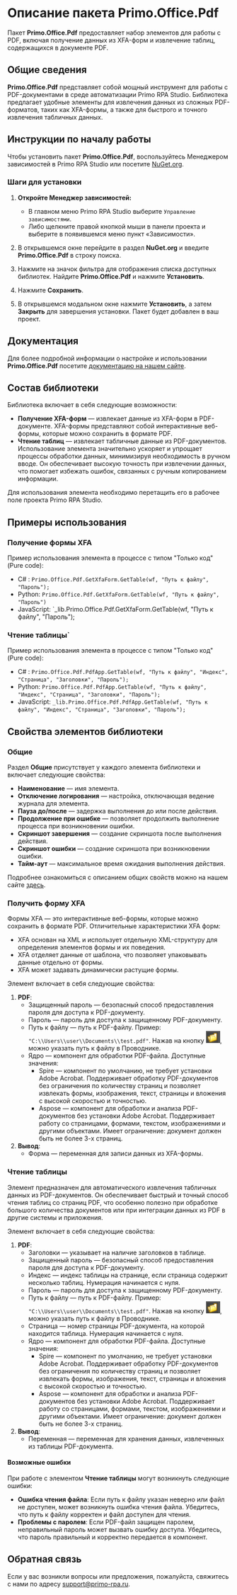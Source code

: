 # Описание пакета Primo.Office.Pdf

Пакет **Primo.Office.Pdf** предоставляет набор элементов для работы с PDF, включая получение данных из XFA-форм и извлечение таблиц, содержащихся в документе PDF.

## Общие сведения

**Primo.Office.Pdf** представляет собой мощный инструмент для работы с PDF-документами в среде автоматизации Primo RPA Studio. Библиотека предлагает удобные элементы для извлечения данных из сложных PDF-форматов, таких как XFA-формы, а также для быстрого и точного извлечения табличных данных.

## Инструкции по началу работы

Чтобы установить пакет **Primo.Office.Pdf**, воспользуйтесь Менеджером зависимостей в Primo RPA Studio или посетите [NuGet.org](https://www.nuget.org/).

### Шаги для установки

1. **Откройте Менеджер зависимостей:**
   - В главном меню Primo RPA Studio выберите `Управление зависимостями`.
   - Либо щелкните правой кнопкой мыши в панели проекта и выберите в появившемся меню пункт «Зависимости».

2. В открывшемся окне перейдите в раздел **NuGet.org** и введите **Primo.Office.Pdf** в строку поиска.

3. Нажмите на значок фильтра для отображения списка доступных библиотек. Найдите **Primo.Office.Pdf** и нажмите **Установить**.

4. Нажмите **Сохранить**. 

5. В открывшемся модальном окне нажмите **Установить**, а затем **Закрыть** для завершения установки. Пакет будет добавлен в ваш проект.

## Документация

Для более подробной информации о настройке и использовании **Primo.Office.Pdf** посетите [документацию на нашем сайте](https://docs.primo-rpa.ru).

## Состав библиотеки

Библиотека включает в себя следующие возможности:

- **Получение XFA-форм** — извлекает данные из XFA-форм в PDF-документе. XFA-формы представляют собой интерактивные веб-формы, которые можно сохранить в формате PDF.
- **Чтение таблиц** — извлекает табличные данные из PDF-документов. Использование элемента значительно ускоряет и упрощает процессы обработки данных, минимизируя необходимость в ручном вводе. Он обеспечивает высокую точность при извлечении данных, что помогает избежать ошибок, связанных с ручным копированием информации.

Для использования элемента необходимо перетащить его в рабочее поле проекта Primo RPA Studio.

## Примеры использования

### Получение формы XFA

Пример использования элемента в процессе с типом "Только код" (Pure code):

- C# : `Primo.Office.Pdf.GetXfaForm.GetTable(wf, "Путь к файлу", "Пароль");`
- Python: `Primo.Office.Pdf.GetXfaForm.GetTable(wf, "Путь к файлу", "Пароль")`
- JavaScript: `_lib.Primo.Office.Pdf.GetXfaForm.GetTable(wf, "Путь к файлу", "Пароль");

### Чтение таблицы`

Пример использования элемента в процессе с типом "Только код" (Pure code):

- C# : `Primo.Office.Pdf.PdfApp.GetTable(wf, "Путь к файлу", "Индекс", "Страница", "Заголовки", "Пароль");`
- Python: `Primo.Office.Pdf.PdfApp.GetTable(wf, "Путь к файлу", "Индекс", "Страница", "Заголовки", "Пароль");`
- JavaScript: `_lib.Primo.Office.Pdf.PdfApp.GetTable(wf, "Путь к файлу", "Индекс", "Страница", "Заголовки", "Пароль");`

## Свойства элементов библиотеки

### Общие

Раздел **Общие** присутствует у каждого элемента библиотеки и включает следующие свойства:

- **Наименование** — имя элемента.
- **Отключение логирования** — настройка, отключающая ведение журнала для элемента.
- **Пауза до/после** — задержка выполнения до или после действия.
- **Продолжение при ошибке** — позволяет продолжить выполнение процесса при возникновении ошибки.
- **Скриншот завершения** — создание скриншота после выполнения действия.
- **Скриншот ошибки** — создание скриншота при возникновении ошибки.
- **Тайм-аут** — максимальное время ожидания выполнения действия.

Подробнее ознакомиться с описанием общих свойств можно на нашем сайте [здесь](https://docs.primo-rpa.ru/primo-rpa/primo-rpa-studio/process/elements).

### Получить форму XFA

Формы XFA — это интерактивные веб-формы, которые можно сохранить в формате PDF. Отличительные характеристики XFA форм:

- XFA основан на XML и использует отдельную XML-структуру для определения элементов формы и их поведения.
- XFA отделяет данные от шаблона, что позволяет упаковывать данные отдельно от формы.
- XFA может задавать динамически растущие формы.

Элемент включает в себя следующие свойства:

1. **PDF**:
   - Защищенный пароль — безопасный способ предоставления пароля для доступа к PDF-документу.
   - Пароль — пароль для доступа к защищенному PDF-документу.
   - Путь к файлу — путь к PDF-файлу. Пример: `"C:\\Users\\user\\Documents\\test.pdf"`. Нажав на кнопку ![alt text](image-4.png), можно указать путь к файлу в Проводнике.
   - Ядро — компонент для обработки PDF-файла. Доступные значения:
      - Spire — компонент по умолчанию, не требует установки Adobe Acrobat. Поддерживает обработку PDF-документов без ограничения по количеству страниц и позволяет извлекать формы, изображения, текст, страницы и вложения с высокой скоростью и точностью.
      - Aspose — компонент для обработки и анализа PDF-документов без установки Adobe Acrobat. Поддерживает работу со страницами, формами, текстом, изображениями и другими объектами. Имеет ограничение: документ должен быть не более 3-х страниц.
2. **Вывод**:
   - Форма — переменная для записи данных из XFA-формы.

### Чтение таблицы

Элемент предназначен для автоматического извлечения табличных данных из PDF-документов. Он обеспечивает быстрый и точный способ чтения таблиц со страниц PDF, что особенно полезно при обработке большого количества документов или при интеграции данных из PDF в другие системы и приложения.

Элемент включает в себя следующие свойства:

1. **PDF**:
   - Заголовки — указывает на наличие заголовков в таблице.
   - Защищенный пароль — безопасный способ предоставления пароля для доступа к PDF-документу.
   - Индекс — индекс таблицы на странице, если страница содержит несколько таблиц. Нумерация начинается с нуля.
   - Пароль — пароль для доступа к защищенному PDF-документу.
   - Путь к файлу — путь к PDF-файлу. Пример: `"C:\\Users\\user\\Documents\\test.pdf"`. Нажав на кнопку ![alt text](image-4.png), можно указать путь к файлу в Проводнике.
   - Страница — номер страницы PDF-документа, на которой находится таблица. Нумерация начинается с нуля.
   - Ядро — компонент для обработки PDF-файла. Доступные значения:
      - Spire — компонент по умолчанию, не требует установки Adobe Acrobat. Поддерживает обработку PDF-документов без ограничения по количеству страниц и позволяет извлекать формы, изображения, текст, страницы и вложения с высокой скоростью и точностью.
      - Aspose — компонент для обработки и анализа PDF-документов без установки Adobe Acrobat. Поддерживает работу со страницами, формами, текстом, изображениями и другими объектами. Имеет ограничение: документ должен быть не более 3-х страниц.
2. **Вывод**:
   - Переменная — переменная для хранения данных, извлеченных из таблицы PDF-документа.

#### Возможные ошибки

При работе с элементом **Чтение таблицы** могут возникнуть следующие ошибки:

- **Ошибка чтения файла**: Если путь к файлу указан неверно или файл не доступен, может возникнуть ошибка чтения файла. Убедитесь, что путь к файлу корректен и файл доступен для чтения.
- **Проблемы с паролем**: Если PDF-файл защищен паролем, неправильный пароль может вызвать ошибку доступа. Убедитесь, что пароль правильный и корректно передается в компонент.

## Обратная связь

Если у вас возникли вопросы или предложения, пожалуйста, свяжитесь с нами по адресу [support@primo-rpa.ru](mailto:support@primo-ru).
